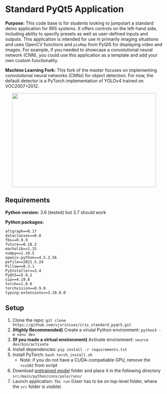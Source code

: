 # Standard PyQt5 Application

**Purpose:** This code base is for students looking to jumpstart a standard demo application for IRIS systems. It offers controls on the left-hand side, including ability to specify presets as well as user-defined inputs and outputs. This application is intended for use in primarily imaging situations and uses OpenCV functions and `pixMap` from PyQt5 for displaying video and images. For example, if you needed to showcase a convolutional neural network (CNN), you could use this application as a template and add your own custom functionality.

**Machine Learning Fork:** This fork of the master focuses on implementing convolutional neural networks (CNNs) for object detection. For now, the default detector is a PyTorch implementation of YOLOv4 trained on VOC2007+2012.

<p align="center">
  <img width="460" height="300" src="demo.gif">
</p>

## Requirements

**Python version:** 3.6 (tested) but 3.7 should work

**Python packages:**
```
altgraph==0.17
dataclasses==0.8
fbs==0.9.9
future==0.18.2
macholib==1.15
numpy==1.19.5
opencv-python==4.5.3.56
pefile==2021.5.24
Pillow==8.3.1
PyInstaller==3.4
PyQt5==5.9.2
sip==4.19.8
torch==1.8.0
torchvision==0.9.0
typing-extensions==3.10.0.0

```

## Setup
1. Clone the repo: `git clone https://github.com/vjsrinivas/iris_standard_pyqt5.git`
2. **(Highly Recommended)** Create a virutal Python environment: `python3 -m venv dev`
3. **(If you made a virtual environment)** Activate environment: `source dev/bin/activate`
4. Install dependencies: `pip install -r requirements.txt`
5. Install PyTorch: `bash torch_install.sh `
    - Note: if you do not have a CUDA-compatiable GPU, remove the `+cu102` from script
5. Download [pretrained model](https://drive.google.com/file/d/1WeRV6fLANM5qJ31aN8RY4ct8d5zJX4XG/view?usp=sharing) folder and place it in the following directory `src/main/python/cnns/yolo/runs/` 
6. Launch application: `fbs run` (User has to be on top-level folder, where the `src` folder is visible) 
